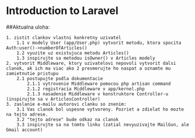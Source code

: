 # Introduction to Laravel

##Aktualna uloha:

    1. zistit clankov vlastni konkretny uzivatel
        1.1 v modely User (app/User.php) vytvorit metodu, ktora spocita Auth:user()->numberOfArticles()
        1.2 vyuzite uz existujuca metodu Articles()
        1.3 inspirujte sa metodou isOwner() v Articles modely
    2. vytvorit Middleware, ktory uzivatelovi nepovoli vytvorit dalsi clanok, ak ich ma viac ako 2 presmerujte ho naspat a oznamte mu zamietnutie pristupu
        2.1 postupujte podla dokumentacie
            2.1.1 vytrovenie Middleware pomocou php artisan command
            2.1.2 registracia Middleware v app/kernel.php
            2.1.3 nasadenie Middleware v konstruktore Controller-u (inspirujte sa v ArticlesController)
    3. zaslanie e-mailu autorovi clanku so znenim:
        3.1 Vas clanok bol uspesne vytvoreny. Pozriet a zdielat ho mozte na tejto adrese.
        3.2 "tejto adrese" bude odkaz na clanok
        3.3 inspirujte sa na tomto linku (zatial nevyuzivajte MailGun, ale Gmail account)
